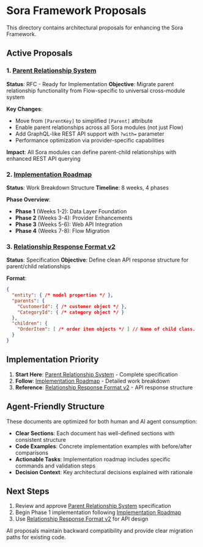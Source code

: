 # Sora Framework Proposals

This directory contains architectural proposals for enhancing the Sora Framework.

## Active Proposals

### 1. [Parent Relationship System](parent-relationship-system.md)
**Status**: RFC - Ready for Implementation
**Objective**: Migrate parent relationship functionality from Flow-specific to universal cross-module system

**Key Changes**:
- Move from `[ParentKey]` to simplified `[Parent]` attribute
- Enable parent relationships across all Sora modules (not just Flow)
- Add GraphQL-like REST API support with `?with=` parameter
- Performance optimization via provider-specific capabilities

**Impact**: All Sora modules can define parent-child relationships with enhanced REST API querying

### 2. [Implementation Roadmap](implementation-roadmap.md)
**Status**: Work Breakdown Structure
**Timeline**: 8 weeks, 4 phases

**Phase Overview**:
- **Phase 1** (Weeks 1-2): Data Layer Foundation
- **Phase 2** (Weeks 3-4): Provider Enhancements
- **Phase 3** (Weeks 5-6): Web API Integration
- **Phase 4** (Weeks 7-8): Flow Migration

### 3. [Relationship Response Format v2](relationship-response-format-v2.md)
**Status**: Specification
**Objective**: Define clean API response structure for parent/child relationships

**Format**:
```json
{
  "entity": { /* model properties */ },
  "parents": {
    "CustomerId": { /* customer object */ },
    "CategoryId": { /* category object */ }
  },
  "children": {
    "OrderItem": [ /* order item objects */ ] // Name of child class.
  }
}
```

## Implementation Priority

1. **Start Here**: [Parent Relationship System](parent-relationship-system.md) - Complete specification
2. **Follow**: [Implementation Roadmap](implementation-roadmap.md) - Detailed work breakdown
3. **Reference**: [Relationship Response Format v2](relationship-response-format-v2.md) - API response structure

## Agent-Friendly Structure

These documents are optimized for both human and AI agent consumption:

- **Clear Sections**: Each document has well-defined sections with consistent structure
- **Code Examples**: Concrete implementation examples with before/after comparisons
- **Actionable Tasks**: Implementation roadmap includes specific commands and validation steps
- **Decision Context**: Key architectural decisions explained with rationale

## Next Steps

1. Review and approve [Parent Relationship System](parent-relationship-system.md) specification
2. Begin Phase 1 implementation following [Implementation Roadmap](implementation-roadmap.md)
3. Use [Relationship Response Format v2](relationship-response-format-v2.md) for API design

All proposals maintain backward compatibility and provide clear migration paths for existing code.